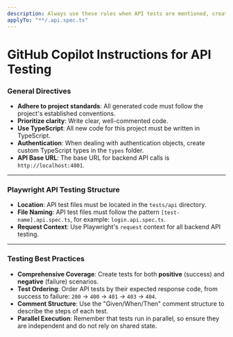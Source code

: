 ```yaml
---
description: Always use these rules when API tests are mentioned, created, or edited.
applyTo: "**/.api.spec.ts"
---
```


# GitHub Copilot Instructions for API Testing

### General Directives
* **Adhere to project standards**: All generated code must follow the project's established conventions.
* **Prioritize clarity**: Write clear, well-commented code.
* **Use TypeScript**: All new code for this project must be written in TypeScript.
* **Authentication**: When dealing with authentication objects, create custom TypeScript types in the `types` folder.
* **API Base URL**: The base URL for backend API calls is `http://localhost:4001`.

***

### Playwright API Testing Structure
* **Location**: API test files must be located in the `tests/api` directory.
* **File Naming**: API test files must follow the pattern `[test-name].api.spec.ts`, for example: `login.api.spec.ts`.
* **Request Context**: Use Playwright's `request` context for all backend API testing.

***

### Testing Best Practices
* **Comprehensive Coverage**: Create tests for both **positive** (success) and **negative** (failure) scenarios.
* **Test Ordering**: Order API tests by their expected response code, from success to failure: `200` → `400` → `401` → `403` → `404`.
* **Comment Structure**: Use the "Given/When/Then" comment structure to describe the steps of each test.
* **Parallel Execution**: Remember that tests run in parallel, so ensure they are independent and do not rely on shared state.